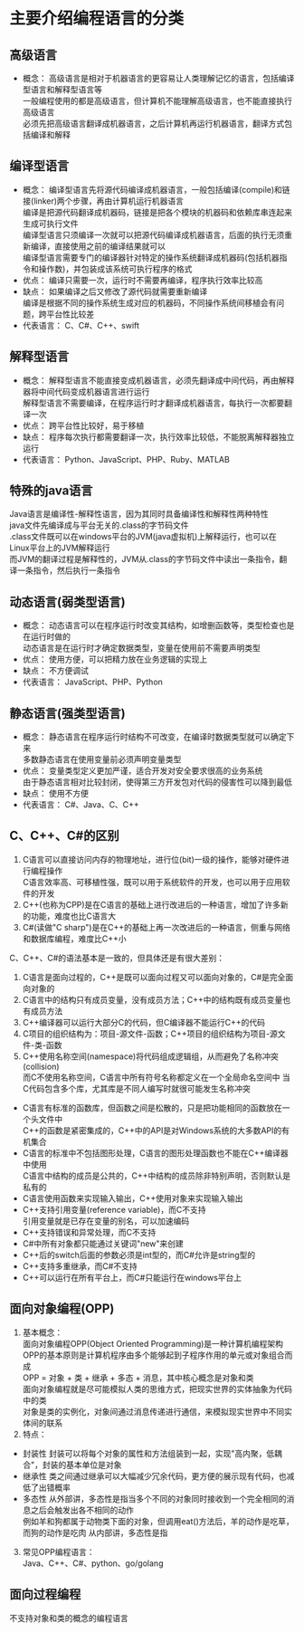 # 主要介绍编程语言的分类


## 高级语言
* 概念：
高级语言是相对于机器语言的更容易让人类理解记忆的语言，包括编译型语言和解释型语言等  
一般编程使用的都是高级语言，但计算机不能理解高级语言，也不能直接执行高级语言  
必须先把高级语言翻译成机器语言，之后计算机再运行机器语言，翻译方式包括编译和解释  


## 编译型语言
* 概念：
编译型语言先将源代码编译成机器语言，一般包括编译(compile)和链接(linker)两个步骤，再由计算机运行机器语言  
编译是把源代码翻译成机器码，链接是把各个模块的机器码和依赖库串连起来生成可执行文件  
编译型语言只须编译一次就可以把源代码编译成机器语言，后面的执行无须重新编译，直接使用之前的编译结果就可以  
编译型语言需要专门的编译器针对特定的操作系统翻译成机器码(包括机器指令和操作数)，并包装成该系统可执行程序的格式  
* 优点：
编译只需要一次，运行时不需要再编译，程序执行效率比较高  
* 缺点：
如果编译之后又修改了源代码就需要重新编译  
编译是根据不同的操作系统生成对应的机器码，不同操作系统间移植会有问题，跨平台性比较差  
* 代表语言：
C、C#、C++、swift  


## 解释型语言
* 概念：
解释型语言不能直接变成机器语言，必须先翻译成中间代码，再由解释器将中间代码变成机器语言进行运行  
解释型语言不需要编译，在程序运行时才翻译成机器语言，每执行一次都要翻译一次  
* 优点：
跨平台性比较好，易于移植  
* 缺点：
程序每次执行都需要翻译一次，执行效率比较低，不能脱离解释器独立运行  
* 代表语言：
Python、JavaScript、PHP、Ruby、MATLAB  


## 特殊的java语言
Java语言是编译性-解释性语言，因为其同时具备编译性和解释性两种特性  
java文件先编译成与平台无关的.class的字节码文件  
.class文件既可以在windows平台的JVM(java虚拟机)上解释运行，也可以在Linux平台上的JVM解释运行  
而JVM的翻译过程是解释性的，JVM从.class的字节码文件中读出一条指令，翻译一条指令，然后执行一条指令  


## 动态语言(弱类型语言)
* 概念：
动态语言可以在程序运行时改变其结构，如增删函数等，类型检查也是在运行时做的  
动态语言是在运行时才确定数据类型，变量在使用前不需要声明类型  
* 优点：
使用方便，可以把精力放在业务逻辑的实现上   
* 缺点：
不方便调试  
* 代表语言：
JavaScript、PHP、Python  


## 静态语言(强类型语言)
* 概念：
静态语言在程序运行时结构不可改变，在编译时数据类型就可以确定下来  
多数静态语言在使用变量前必须声明变量类型  
* 优点：
变量类型定义更加严谨，适合开发对安全要求很高的业务系统  
由于静态语言相对比较封闭，使得第三方开发包对代码的侵害性可以降到最低  
* 缺点：
使用不方便  
* 代表语言：
C#、Java、C、C++  


## C、C++、C#的区别
1. C语言可以直接访问内存的物理地址，进行位(bit)一级的操作，能够对硬件进行编程操作  
C语言效率高、可移植性强，既可以用于系统软件的开发，也可以用于应用软件的开发  
2. C++(也称为CPP)是在C语言的基础上进行改进后的一种语言，增加了许多新的功能，难度也比C语言大  
3. C#(读做"C sharp")是在C++的基础上再一次改进后的一种语言，侧重与网络和数据库编程，难度比C++小  

C、C++、C#的语法基本是一致的，但具体还是有很大差别：
1. C语言是面向过程的，C++是既可以面向过程又可以面向对象的，C#是完全面向对象的  
2. C语言中的结构只有成员变量，没有成员方法；C++中的结构既有成员变量也有成员方法  
3. C++编译器可以运行大部分C的代码，但C编译器不能运行C++的代码  
4. C项目的组织结构为：项目-源文件-函数；C++项目的组织结构为项目-源文件-类-函数  
5. C++使用名称空间(namespace)将代码组成逻辑组，从而避免了名称冲突(collision)  
而C不使用名称空间，C语言中所有符号名称都定义在一个全局命名空间中  当C代码包含多个库，尤其库是不同人编写时就很可能发生名称冲突  

* C语言有标准的函数库，但函数之间是松散的，只是把功能相同的函数放在一个头文件中  
C++的函数是紧密集成的，C++中的API是对Windows系统的大多数API的有机集合  
* C语言的标准中不包括图形处理，C语言的图形处理函数也不能在C++编译器中使用  
C语言中结构的成员是公共的，C++中结构的成员除非特别声明，否则默认是私有的  
* C语言使用函数来实现输入输出，C++使用对象来实现输入输出  
* C++支持引用变量(reference variable)，而C不支持  
引用变量就是已存在变量的别名，可以加速编码  
* C++支持错误和异常处理，而C不支持  
* C#中所有对象都只能通过关键词"new"来创建  
* C++后的switch后面的参数必须是int型的，而C#允许是string型的  
* C++支持多重继承，而C#不支持  
* C++可以运行在所有平台上，而C#只能运行在windows平台上  


## 面向对象编程(OPP)
1. 基本概念：  
面向对象编程OPP(Object Oriented Programming)是一种计算机编程架构  
OPP的基本原则是计算机程序由多个能够起到子程序作用的单元或对象组合而成  
OPP = 对象 + 类 + 继承 + 多态 + 消息，其中核心概念是对象和类  
面向对象编程就是尽可能模拟人类的思维方式，把现实世界的实体抽象为代码中的类  
对象是类的实例化，对象间通过消息传递进行通信，来模拟现实世界中不同实体间的联系  
2. 特点： 
* 封装性
封装可以将每个对象的属性和方法组装到一起，实现"高内聚，低耦合"，封装的基本单位是对象  
* 继承性
类之间通过继承可以大幅减少冗余代码，更方便的展示现有代码，也减低了出错概率  
* 多态性
从外部讲，多态性是指当多个不同的对象同时接收到一个完全相同的消息之后会触发出各不相同的动作  
例如羊和狗都属于动物类下面的对象，但调用eat()方法后，羊的动作是吃草，而狗的动作是吃肉
从内部讲，多态性是指

3. 常见OPP编程语言：  
Java、C++、C#、python、go/golang


## 面向过程编程
不支持对象和类的概念的编程语言